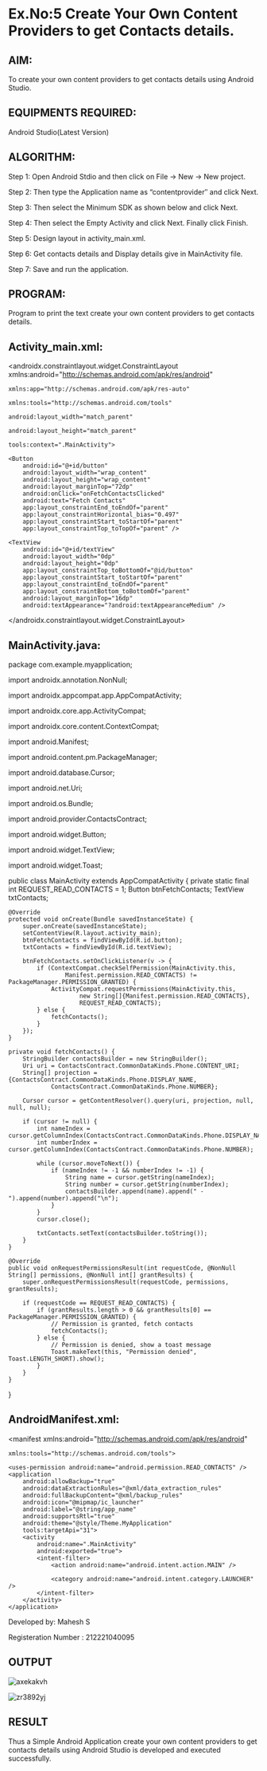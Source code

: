 
# Ex.No:5 Create Your Own Content Providers to get Contacts details.


## AIM:

To create your own content providers to get contacts details using Android Studio.

## EQUIPMENTS REQUIRED:

Android Studio(Latest Version)

## ALGORITHM:

Step 1: Open Android Stdio and then click on File -> New -> New project.

Step 2: Then type the Application name as “contentprovider″ and click Next. 

Step 3: Then select the Minimum SDK as shown below and click Next.

Step 4: Then select the Empty Activity and click Next. Finally click Finish.

Step 5: Design layout in activity_main.xml.

Step 6: Get contacts details and Display details give in MainActivity file.

Step 7: Save and run the application.

## PROGRAM:

Program to print the text create your own content providers to get contacts details.

## Activity_main.xml:

<?xml version="1.0" encoding="utf-8"?>

<androidx.constraintlayout.widget.ConstraintLayout xmlns:android="http://schemas.android.com/apk/res/android"

    xmlns:app="http://schemas.android.com/apk/res-auto"
    
    xmlns:tools="http://schemas.android.com/tools"
    
    android:layout_width="match_parent"
    
    android:layout_height="match_parent"
    
    tools:context=".MainActivity">

    <Button
        android:id="@+id/button"
        android:layout_width="wrap_content"
        android:layout_height="wrap_content"
        android:layout_marginTop="72dp"
        android:onClick="onFetchContactsClicked"
        android:text="Fetch Contacts"
        app:layout_constraintEnd_toEndOf="parent"
        app:layout_constraintHorizontal_bias="0.497"
        app:layout_constraintStart_toStartOf="parent"
        app:layout_constraintTop_toTopOf="parent" />

    <TextView
        android:id="@+id/textView"
        android:layout_width="0dp"
        android:layout_height="0dp"
        app:layout_constraintTop_toBottomOf="@id/button"
        app:layout_constraintStart_toStartOf="parent"
        app:layout_constraintEnd_toEndOf="parent"
        app:layout_constraintBottom_toBottomOf="parent"
        android:layout_marginTop="16dp"
        android:textAppearance="?android:textAppearanceMedium" />

</androidx.constraintlayout.widget.ConstraintLayout>

## MainActivity.java:

package com.example.myapplication;

import androidx.annotation.NonNull;

import androidx.appcompat.app.AppCompatActivity;

import androidx.core.app.ActivityCompat;

import androidx.core.content.ContextCompat;

import android.Manifest;

import android.content.pm.PackageManager;

import android.database.Cursor;

import android.net.Uri;

import android.os.Bundle;

import android.provider.ContactsContract;

import android.widget.Button;

import android.widget.TextView;

import android.widget.Toast;

public class MainActivity extends AppCompatActivity {
    private static final int REQUEST_READ_CONTACTS = 1;
    Button btnFetchContacts;
    TextView txtContacts;

    @Override
    protected void onCreate(Bundle savedInstanceState) {
        super.onCreate(savedInstanceState);
        setContentView(R.layout.activity_main);
        btnFetchContacts = findViewById(R.id.button);
        txtContacts = findViewById(R.id.textView);

        btnFetchContacts.setOnClickListener(v -> {
            if (ContextCompat.checkSelfPermission(MainActivity.this,
                    Manifest.permission.READ_CONTACTS) != PackageManager.PERMISSION_GRANTED) {
                ActivityCompat.requestPermissions(MainActivity.this,
                        new String[]{Manifest.permission.READ_CONTACTS},
                        REQUEST_READ_CONTACTS);
            } else {
                fetchContacts();
            }
        });
    }

    private void fetchContacts() {
        StringBuilder contactsBuilder = new StringBuilder();
        Uri uri = ContactsContract.CommonDataKinds.Phone.CONTENT_URI;
        String[] projection = {ContactsContract.CommonDataKinds.Phone.DISPLAY_NAME,
                ContactsContract.CommonDataKinds.Phone.NUMBER};

        Cursor cursor = getContentResolver().query(uri, projection, null, null, null);

        if (cursor != null) {
            int nameIndex = cursor.getColumnIndex(ContactsContract.CommonDataKinds.Phone.DISPLAY_NAME);
            int numberIndex = cursor.getColumnIndex(ContactsContract.CommonDataKinds.Phone.NUMBER);

            while (cursor.moveToNext()) {
                if (nameIndex != -1 && numberIndex != -1) {
                    String name = cursor.getString(nameIndex);
                    String number = cursor.getString(numberIndex);
                    contactsBuilder.append(name).append(" - ").append(number).append("\n");
                }
            }
            cursor.close();

            txtContacts.setText(contactsBuilder.toString());
        }
    }

    @Override
    public void onRequestPermissionsResult(int requestCode, @NonNull String[] permissions, @NonNull int[] grantResults) {
        super.onRequestPermissionsResult(requestCode, permissions, grantResults);

        if (requestCode == REQUEST_READ_CONTACTS) {
            if (grantResults.length > 0 && grantResults[0] == PackageManager.PERMISSION_GRANTED) {
                // Permission is granted, fetch contacts
                fetchContacts();
            } else {
                // Permission is denied, show a toast message
                Toast.makeText(this, "Permission denied", Toast.LENGTH_SHORT).show();
            }
        }
    }
}

## AndroidManifest.xml:

<?xml version="1.0" encoding="utf-8"?>

<manifest xmlns:android="http://schemas.android.com/apk/res/android"
          
    xmlns:tools="http://schemas.android.com/tools">

    <uses-permission android:name="android.permission.READ_CONTACTS" />
    <application
        android:allowBackup="true"
        android:dataExtractionRules="@xml/data_extraction_rules"
        android:fullBackupContent="@xml/backup_rules"
        android:icon="@mipmap/ic_launcher"
        android:label="@string/app_name"
        android:supportsRtl="true"
        android:theme="@style/Theme.MyApplication"
        tools:targetApi="31">
        <activity
            android:name=".MainActivity"
            android:exported="true">
            <intent-filter>
                <action android:name="android.intent.action.MAIN" />

                <category android:name="android.intent.category.LAUNCHER" />
            </intent-filter>
        </activity>
    </application>

</manifest>

Developed by: Mahesh S 

Registeration Number : 212221040095

## OUTPUT
![axekakvh](https://github.com/MaheshS03/Mobile-Application-Development/assets/128498431/90cf97e3-6a14-4af9-9168-f1abc7751a20)

![zr3892yj](https://github.com/MaheshS03/Mobile-Application-Development/assets/128498431/82181739-d356-4ed6-8ef8-c6684b437b8f)


## RESULT
Thus a Simple Android Application create your own content providers to get contacts details using Android Studio is developed and executed successfully.
